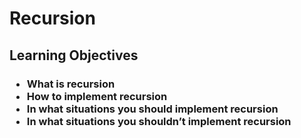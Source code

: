 <h1>Recursion</h1>
<h2>Learning Objectives</h2>
<h3>
<ul>
<li>What is recursion</li>
<li>How to implement recursion</li>
<li>In what situations you should implement recursion</li>
<li>In what situations you shouldn’t implement recursion</li>
</ul>
</h3>

